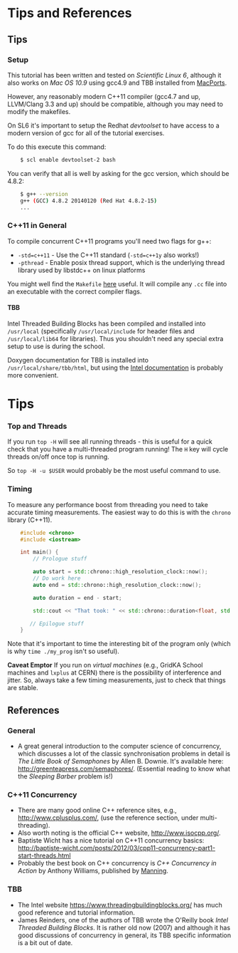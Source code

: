 Tips and References
===================

Tips
----

### Setup

This tutorial has been written and tested on *Scientific Linux 6*,
although it also works on *Mac OS 10.9* using gcc4.9 and TBB installed
from [MacPorts](https://www.macports.org/).

However, any reasonably modern C++11 compiler (gcc4.7 and up,
LLVM/Clang 3.3 and up) should be compatible, although you may need to
modify the makefiles. 

On SL6 it's important to setup the Redhat *devtoolset* to have access
to a modern version of gcc for all of the tutorial exercises.

To do this execute this command:

```bash
    $ scl enable devtoolset-2 bash
```

You can verify that all is well by asking for the gcc version, which
should be 4.8.2:

```bash
    $ g++ --version
    g++ (GCC) 4.8.2 20140120 (Red Hat 4.8.2-15)
	...
```

### C++11 in General

To compile concurrent C++11 programs you'll need two flags for g++:

* `-std=c++11` - Use the C++11 standard (`-std=c++1y` also works!)
* `-pthread` - Enable posix thread support, which is the underlying
      thread library used by libstdc++ on linux platforms

You might well find the `Makefile`
[here](https://github.com/graeme-a-stewart/cpp-concurrency/blob/master/src/cpp11/Makefile)
useful. It will compile any `.cc` file into an executable with the correct
compiler flags.

#### TBB

Intel Threaded Building Blocks has been compiled and installed into
`/usr/local` (specifically `/usr/local/include` for header files and
`/usr/local/lib64` for libraries). Thus you shouldn't need any special
extra setup to use is during the school.

Doxygen documentation for TBB is installed into
`/usr/local/share/tbb/html`, but using the
[Intel documentation](https://www.threadingbuildingblocks.org/) is
probably more convenient.

Tips
===

### Top and Threads

If you run `top -H` will see all running threads - this is useful for
a quick check that you have a multi-threaded program running! The `H`
key will cycle threads on/off once top is running.

So `top -H -u $USER` would probably be the most useful command to use.

### Timing

To measure any performance boost from threading you need to take
accurate timing measurements. The easiest way to do this is with the
`chrono` library (C++11).

```cpp
    #include <chrono>
    #include <iostream>

	int main() {
	    // Prologue stuff

	    auto start = std::chrono::high_resolution_clock::now();
        // Do work here
	    auto end = std::chrono::high_resolution_clock::now();

        auto duration = end - start;

	    std::cout << "That took: " << std::chrono::duration<float, std::milli> (duration).count() << "ms" << endl;

	   // Epilogue stuff
	}
```

Note that it's important to time the interesting bit of the program
only (which is why `time ./my_prog` isn't so useful).

**Caveat Emptor** If you run on *virtual machines* (e.g., GridKA
  School machines and `lxplus` at CERN) there is the possibility of
  interference and jitter. So, always take a few timing measurements,
  just to check that things are stable.

References
----------

### General
* A great general introduction to the computer science of concurrency,
  which discusses a lot of the classic synchronisation problems in detail is *The
  Little Book of Semaphones* by Allen B. Downie. It's available here:
  http://greenteapress.com/semaphores/. (Essential reading to know
  what the *Sleeping Barber* problem is!)


### C++11 Concurrency

* There are many good online C++ reference sites, e.g.,
  http://www.cplusplus.com/, (use the reference section, under
  multi-threading).
* Also worth noting is the official C++ website,
  http://www.isocpp.org/.
* Baptiste Wicht has a nice tutorial on C++11 concurrency basics:
  http://baptiste-wicht.com/posts/2012/03/cpp11-concurrency-part1-start-threads.html
* Probably the best book on C++ concurrency is *C++ Concurrency in
  Action* by Anthony Williams, published by [Manning](http://www.manning.com/williams/).



### TBB

* The Intel website https://www.threadingbuildingblocks.org/ has much
  good reference and tutorial information.
* James Reinders, one of the authors of TBB wrote the O'Reilly book
  *Intel Threaded Building Blocks*. It is rather old now (2007)
  and although it has good discussions of concurrency in general, its TBB
  specific information is a bit out of date. 
